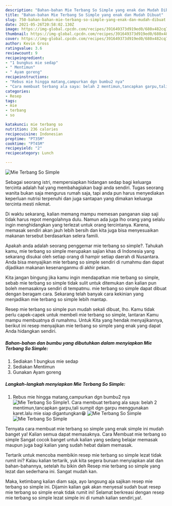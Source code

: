 ```yaml
---
description: "Bahan-bahan Mie Terbang So Simple yang enak dan Mudah Dibuat"
title: "Bahan-bahan Mie Terbang So Simple yang enak dan Mudah Dibuat"
slug: 750-bahan-bahan-mie-terbang-so-simple-yang-enak-dan-mudah-dibuat
date: 2021-05-26T20:58:02.130Z
image: https://img-global.cpcdn.com/recipes/391649373d919ed0/680x482cq70/mie-terbang-so-simple-foto-resep-utama.jpg
thumbnail: https://img-global.cpcdn.com/recipes/391649373d919ed0/680x482cq70/mie-terbang-so-simple-foto-resep-utama.jpg
cover: https://img-global.cpcdn.com/recipes/391649373d919ed0/680x482cq70/mie-terbang-so-simple-foto-resep-utama.jpg
author: Kevin Gross
ratingvalue: 3.6
reviewcount: 9
recipeingredient:
- "1 bungkus mie sedap"
- " Mentimun"
- " Ayam goreng"
recipeinstructions:
- "Rebus mie hingga matang,campurkan dgn bumbu2 nya"
- "Cara membuat terbang ala saya: belah 2 mentimun,tancapkan garpu,tali sumpit dgn garpu menggunakan karet.lalu mie siap digantungkan😁"
categories:
- Resep
tags:
- mie
- terbang
- so

katakunci: mie terbang so 
nutrition: 236 calories
recipecuisine: Indonesian
preptime: "PT35M"
cooktime: "PT45M"
recipeyield: "2"
recipecategory: Lunch

---
```



![Mie Terbang So Simple](https://img-global.cpcdn.com/recipes/391649373d919ed0/680x482cq70/mie-terbang-so-simple-foto-resep-utama.jpg)

Sebagai seorang istri, mempersiapkan hidangan sedap bagi keluarga tercinta adalah hal yang membahagiakan bagi anda sendiri. Tugas seorang  wanita bukan saja mengurus rumah saja, tapi anda pun harus menyediakan keperluan nutrisi terpenuhi dan juga santapan yang dimakan keluarga tercinta mesti nikmat.

Di waktu  sekarang, kalian memang mampu memesan panganan siap saji tidak harus repot mengolahnya dulu. Namun ada juga lho orang yang selalu ingin menghidangkan yang terlezat untuk orang tercintanya. Karena, memasak sendiri akan jauh lebih bersih dan kita juga bisa menyesuaikan makanan tersebut berdasarkan selera famili. 



Apakah anda adalah seorang penggemar mie terbang so simple?. Tahukah kamu, mie terbang so simple merupakan sajian khas di Indonesia yang sekarang disukai oleh setiap orang di hampir setiap daerah di Nusantara. Anda bisa menyajikan mie terbang so simple sendiri di rumahmu dan dapat dijadikan makanan kesenanganmu di akhir pekan.

Kita jangan bingung jika kamu ingin mendapatkan mie terbang so simple, sebab mie terbang so simple tidak sulit untuk ditemukan dan kalian pun boleh memasaknya sendiri di tempatmu. mie terbang so simple dapat dibuat dengan beragam cara. Sekarang telah banyak cara kekinian yang menjadikan mie terbang so simple lebih mantap.

Resep mie terbang so simple pun mudah sekali dibuat, lho. Kamu tidak perlu capek-capek untuk membeli mie terbang so simple, lantaran Kamu mampu membuatnya di rumahmu. Untuk Kita yang hendak menyajikannya, berikut ini resep menyajikan mie terbang so simple yang enak yang dapat Anda hidangkan sendiri.

<!--inarticleads1-->

##### Bahan-bahan dan bumbu yang dibutuhkan dalam menyiapkan Mie Terbang So Simple:

1. Sediakan 1 bungkus mie sedap
1. Sediakan  Mentimun
1. Gunakan  Ayam goreng




<!--inarticleads2-->

##### Langkah-langkah menyiapkan Mie Terbang So Simple:

1. Rebus mie hingga matang,campurkan dgn bumbu2 nya
<img src="https://img-global.cpcdn.com/steps/3a3c5110491c4410/160x128cq70/mie-terbang-so-simple-langkah-memasak-1-foto.jpg" alt="Mie Terbang So Simple">1. Cara membuat terbang ala saya: belah 2 mentimun,tancapkan garpu,tali sumpit dgn garpu menggunakan karet.lalu mie siap digantungkan😁
<img src="https://img-global.cpcdn.com/steps/641a567bf3c44e71/160x128cq70/mie-terbang-so-simple-langkah-memasak-2-foto.jpg" alt="Mie Terbang So Simple"><img src="https://img-global.cpcdn.com/steps/b19e43f4b84c3684/160x128cq70/mie-terbang-so-simple-langkah-memasak-2-foto.jpg" alt="Mie Terbang So Simple">



Ternyata cara membuat mie terbang so simple yang enak simple ini mudah banget ya! Kalian semua dapat memasaknya. Cara Membuat mie terbang so simple Sangat cocok banget untuk kalian yang sedang belajar memasak maupun juga bagi kalian yang sudah hebat dalam memasak.

Tertarik untuk mencoba membikin resep mie terbang so simple lezat tidak rumit ini? Kalau kalian tertarik, yuk kita segera buruan menyiapkan alat dan bahan-bahannya, setelah itu bikin deh Resep mie terbang so simple yang lezat dan sederhana ini. Sangat mudah kan. 

Maka, ketimbang kalian diam saja, ayo langsung aja sajikan resep mie terbang so simple ini. Dijamin kalian gak akan menyesal sudah buat resep mie terbang so simple enak tidak rumit ini! Selamat berkreasi dengan resep mie terbang so simple lezat simple ini di rumah kalian sendiri,ya!.


